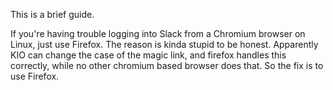 This is a brief guide. 

If you're having trouble logging into Slack from a Chromium browser on Linux, just use Firefox.
The reason is kinda stupid to be honest.
Apparently KIO can change the case of the magic link, and firefox handles this correctly, while no other chromium based browser does that.
So the fix is to use Firefox.
